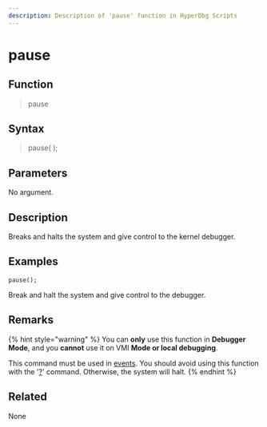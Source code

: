 ```yaml
---
description: Description of 'pause' function in HyperDbg Scripts
---
```


# pause

## Function

> pause

## Syntax

> pause\( \);

## Parameters

No argument.

## Description

Breaks and halts the system and give control to the kernel debugger.

## Examples

`pause();`

Break and halt the system and give control to the debugger.

## **Remarks**

{% hint style="warning" %}
You can **only** use this function in **Debugger Mode**, and you **cannot** use it on VMI **Mode or local debugging**.

This command must be used in [events](https://docs.hyperdbg.org/design/debugger-internals/events). You should avoid using this function with the '[?](https://docs.hyperdbg.org/commands/debugging-commands/eval)' command. Otherwise, the system will halt.
{% endhint %}

## Related

None

